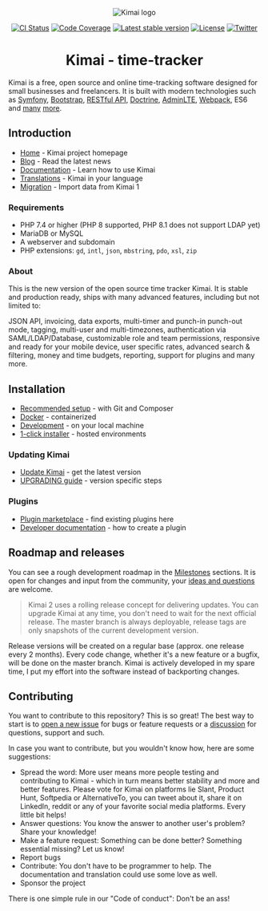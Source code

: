 <p align="center">
    <img src="https://raw.githubusercontent.com/kimai/images/master/repository-header.png" alt="Kimai logo">
</p>

<p align="center">
    <a href="https://github.com/kevinpapst/kimai2/actions"><img alt="CI Status" src="https://github.com/kevinpapst/kimai2/workflows/CI/badge.svg"></a>
    <a href="https://codecov.io/gh/kevinpapst/kimai2"><img alt="Code Coverage" src="https://codecov.io/gh/kevinpapst/kimai2/branch/master/graph/badge.svg"></a>
    <a href="https://packagist.org/packages/kevinpapst/kimai2"><img alt="Latest stable version" src="https://poser.pugx.org/kevinpapst/kimai2/v/stable"></a>
    <a href="https://packagist.org/packages/kevinpapst/kimai2"><img alt="License" src="https://poser.pugx.org/kevinpapst/kimai2/license"></a>
    <a href="https://twitter.com/kimai_org"><img alt="Twitter" src="https://img.shields.io/badge/follow-%40kimai__org-00acee"></a>
</p>

<h1 align="center">Kimai - time-tracker</h1>

Kimai is a free, open source and online time-tracking software designed for small businesses and freelancers. 
It is built with modern technologies such as [Symfony](https://github.com/symfony/symfony), [Bootstrap](https://github.com/twbs/bootstrap), 
[RESTful API](https://github.com/FriendsOfSymfony/FOSRestBundle), [Doctrine](https://github.com/doctrine/),
[AdminLTE](https://github.com/kevinpapst/AdminLTEBundle/), [Webpack](https://github.com/webpack/webpack), ES6 and [many](composer.json) [more](package.json).

## Introduction

- [Home](https://www.kimai.org) - Kimai project homepage
- [Blog](https://www.kimai.org/blog/) - Read the latest news
- [Documentation](https://www.kimai.org/documentation/) - Learn how to use Kimai
- [Translations](https://hosted.weblate.org/projects/kimai/#languages) - Kimai in your language
- [Migration](https://www.kimai.org/documentation/migration-v1.html) - Import data from Kimai 1 

### Requirements

- PHP 7.4 or higher (PHP 8 supported, PHP 8.1 does not support LDAP yet)
- MariaDB or MySQL
- A webserver and subdomain
- PHP extensions: `gd`, `intl`, `json`, `mbstring`, `pdo`, `xsl`, `zip`

### About

This is the new version of the open source time tracker Kimai. It is stable and production ready, ships
with many advanced features, including but not limited to: 

JSON API, invoicing, data exports, multi-timer and punch-in punch-out mode, tagging, multi-user and multi-timezones, 
authentication via SAML/LDAP/Database, customizable role and team permissions, responsive and ready for your mobile device, 
user specific rates, advanced search & filtering, money and time budgets, reporting, support for plugins and many more.

## Installation

- [Recommended setup](https://www.kimai.org/documentation/installation.html#recommended-setup) - with Git and Composer
- [Docker](https://www.kimai.org/documentation/docker.html) - containerized
- [Development](https://www.kimai.org/documentation/installation.html#development-installation) - on your local machine 
- [1-click installer](https://www.kimai.org/documentation/installation.html#hosting-and-1-click-installations) - hosted environments 

### Updating Kimai

- [Update Kimai](https://www.kimai.org/documentation/updates.html) - get the latest version
- [UPGRADING guide](UPGRADING.md) - version specific steps

### Plugins

- [Plugin marketplace](https://www.kimai.org/store/) - find existing plugins here
- [Developer documentation](https://www.kimai.org/documentation/developers.html) - how to create a plugin

## Roadmap and releases

You can see a rough development roadmap in the [Milestones](https://github.com/kevinpapst/kimai2/milestones) sections.
It is open for changes and input from the community, your [ideas and questions](https://github.com/kevinpapst/kimai2/issues) are welcome.

> Kimai 2 uses a rolling release concept for delivering updates.
> You can upgrade Kimai at any time, you don't need to wait for the next official release.
> The master branch is always deployable, release tags are only snapshots of the current development version.

Release versions will be created on a regular base (approx. one release every 2 months).
Every code change, whether it's a new feature or a bugfix, will be done on the master branch. 
Kimai is actively developed in my spare time, I put my effort into the software instead of backporting changes.

## Contributing

You want to contribute to this repository? This is so great!
The best way to start is to [open a new issue](https://github.com/kevinpapst/kimai2/issues) for bugs or feature requests or a [discussion](https://github.com/kevinpapst/kimai2/discussions) for questions, support and such.

In case you want to contribute, but you wouldn't know how, here are some suggestions:

- Spread the word: More user means more people testing and contributing to Kimai - which in turn means better stability and more and better features. Please vote for Kimai on platforms lie Slant, Product Hunt, Softpedia or AlternativeTo, you can tweet about it, share it on LinkedIn, reddit or any of your favorite social media platforms. Every little bit helps!
- Answer questions: You know the answer to another user's problem? Share your knowledge!
- Make a feature request: Something can be done better? Something essential missing? Let us know!
- Report bugs
- Contribute: You don't have to be programmer to help. The documentation and translation could use some love as well.
- Sponsor the project

There is one simple rule in our "Code of conduct": Don't be an ass! 
